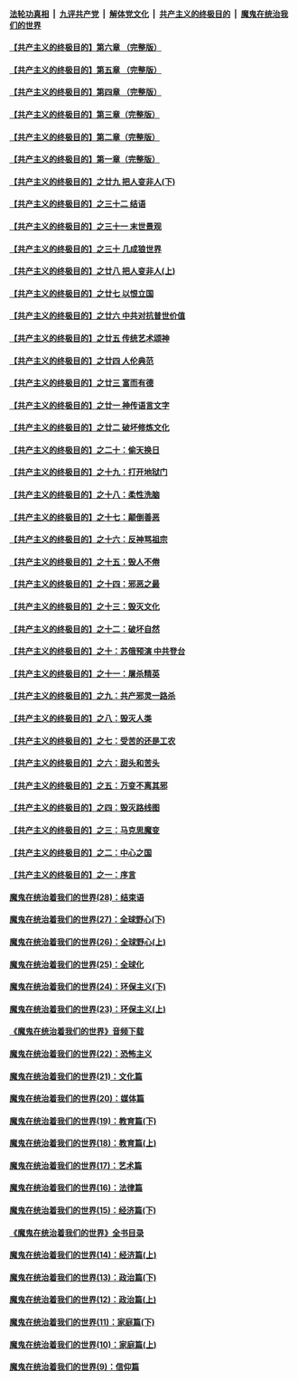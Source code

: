 ####  [法轮功真相](../../../../basic/blob/master/README.md?t=02112213) &nbsp;|&nbsp; [九评共产党](../../../../9ping.md/blob/master/README.md?t=02112213) &nbsp;|&nbsp; [解体党文化](../../../../jtdwh.md/blob/master/README.md?t=02112213)  &nbsp;|&nbsp; [共产主义的终极目的](../../../../gczydzjmd.md/blob/master/README.md?t=02112213) &nbsp;|&nbsp; [魔鬼在统治我们的世界](../../../../mgztzwmdsj.md/blob/master/README.md?t=02112213) 

#### [【共产主义的终极目的】第六章 （完整版）](../pages/nsc422/n11428913.md?t=02112213) 

#### [【共产主义的终极目的】第五章 （完整版）](../pages/nsc422/n11428912.md?t=02112213) 

#### [【共产主义的终极目的】第四章 （完整版）](../pages/nsc422/n11428907.md?t=02112213) 

#### [【共产主义的终极目的】第三章（完整版）](../pages/nsc422/n11428848.md?t=02112213) 

#### [【共产主义的终极目的】第二章（完整版）](../pages/nsc422/n11428831.md?t=02112213) 

#### [【共产主义的终极目的】第一章（完整版）](../pages/nsc422/n11417651.md?t=02112213) 

#### [【共产主义的终极目的】之廿九 把人变非人(下)](../pages/nsc422/n11344140.md?t=02112213) 

#### [【共产主义的终极目的】之三十二 结语](../pages/nsc422/n11360535.md?t=02112213) 

#### [【共产主义的终极目的】之三十一 末世景观](../pages/nsc422/n11351129.md?t=02112213) 

#### [【共产主义的终极目的】之三十 几成狼世界](../pages/nsc422/n11348280.md?t=02112213) 

#### [【共产主义的终极目的】之廿八 把人变非人(上)](../pages/nsc422/n11340492.md?t=02112213) 

#### [【共产主义的终极目的】之廿七 以恨立国](../pages/nsc422/n11336944.md?t=02112213) 

#### [【共产主义的终极目的】之廿六 中共对抗普世价值](../pages/nsc422/n11324785.md?t=02112213) 

#### [【共产主义的终极目的】之廿五 传统艺术颂神](../pages/nsc422/n11296396.md?t=02112213) 

#### [【共产主义的终极目的】之廿四 人伦典范](../pages/nsc422/n11296397.md?t=02112213) 

#### [【共产主义的终极目的】之廿三 富而有德](../pages/nsc422/n11283598.md?t=02112213) 

#### [【共产主义的终极目的】之廿一 神传语言文字](../pages/nsc422/n11263265.md?t=02112213) 

#### [【共产主义的终极目的】之廿二 破坏修炼文化](../pages/nsc422/n11245728.md?t=02112213) 

#### [【共产主义的终极目的】之二十：偷天换日](../pages/nsc422/n11238846.md?t=02112213) 

#### [【共产主义的终极目的】之十九：打开地狱门](../pages/nsc422/n11206376.md?t=02112213) 

#### [【共产主义的终极目的】之十八：柔性洗脑](../pages/nsc422/n11199994.md?t=02112213) 

#### [【共产主义的终极目的】之十七：颠倒善恶](../pages/nsc422/n11179782.md?t=02112213) 

#### [【共产主义的终极目的】之十六：反神骂祖宗](../pages/nsc422/n11166798.md?t=02112213) 

#### [【共产主义的终极目的】之十五：毁人不倦](../pages/nsc422/n11166792.md?t=02112213) 

#### [【共产主义的终极目的】之十四：邪恶之最](../pages/nsc422/n11150249.md?t=02112213) 

#### [【共产主义的终极目的】之十三：毁灭文化](../pages/nsc422/n11135227.md?t=02112213) 

#### [【共产主义的终极目的】之十二：破坏自然](../pages/nsc422/n11135214.md?t=02112213) 

#### [【共产主义的终极目的】之十：苏俄预演 中共登台](../pages/nsc422/n11118424.md?t=02112213) 

#### [【共产主义的终极目的】之十一：屠杀精英](../pages/nsc422/n11118442.md?t=02112213) 

#### [【共产主义的终极目的】之九：共产邪灵一路杀](../pages/nsc422/n11114139.md?t=02112213) 

#### [【共产主义的终极目的】之八：毁灭人类](../pages/nsc422/n11108503.md?t=02112213) 

#### [【共产主义的终极目的】之七：受苦的还是工农](../pages/nsc422/n11101809.md?t=02112213) 

#### [【共产主义的终极目的】之六：甜头和苦头](../pages/nsc422/n11096971.md?t=02112213) 

#### [【共产主义的终极目的】之五：万变不离其邪](../pages/nsc422/n11091285.md?t=02112213) 

#### [【共产主义的终极目的】之四：毁灭路线图](../pages/nsc422/n11086284.md?t=02112213) 

#### [【共产主义的终极目的】之三：马克思魔变](../pages/nsc422/n11061941.md?t=02112213) 

#### [【共产主义的终极目的】之二：中心之国](../pages/nsc422/n11047728.md?t=02112213) 

#### [【共产主义的终极目的】之一：序言](../pages/nsc422/n11086077.md?t=02112213) 

#### [魔鬼在统治着我们的世界(28)：结束语](../pages/nsc422/n10936246.md?t=02112213) 

#### [魔鬼在统治着我们的世界(27)：全球野心(下)](../pages/nsc422/n10928319.md?t=02112213) 

#### [魔鬼在统治着我们的世界(26)：全球野心(上)](../pages/nsc422/n10900318.md?t=02112213) 

#### [魔鬼在统治着我们的世界(25)：全球化](../pages/nsc422/n10788205.md?t=02112213) 

#### [魔鬼在统治着我们的世界(24)：环保主义(下)](../pages/nsc422/n10695307.md?t=02112213) 

#### [魔鬼在统治着我们的世界(23)：环保主义(上)](../pages/nsc422/n10688613.md?t=02112213) 

#### [《魔鬼在统治着我们的世界》音频下载](../pages/nsc422/n10635553.md?t=02112213) 

#### [魔鬼在统治着我们的世界(22)：恐怖主义](../pages/nsc422/n10614727.md?t=02112213) 

#### [魔鬼在统治着我们的世界(21)：文化篇](../pages/nsc422/n10597706.md?t=02112213) 

#### [魔鬼在统治着我们的世界(20)：媒体篇](../pages/nsc422/n10586579.md?t=02112213) 

#### [魔鬼在统治着我们的世界(19)：教育篇(下)](../pages/nsc422/n10564808.md?t=02112213) 

#### [魔鬼在统治着我们的世界(18)：教育篇(上)](../pages/nsc422/n10526970.md?t=02112213) 

#### [魔鬼在统治着我们的世界(17)：艺术篇](../pages/nsc422/n10499093.md?t=02112213) 

#### [魔鬼在统治着我们的世界(16)：法律篇](../pages/nsc422/n10485969.md?t=02112213) 

#### [魔鬼在统治着我们的世界(15)：经济篇(下)](../pages/nsc422/n10469975.md?t=02112213) 

#### [《魔鬼在统治着我们的世界》全书目录](../pages/nsc422/n10464261.md?t=02112213) 

#### [魔鬼在统治着我们的世界(14)：经济篇(上)](../pages/nsc422/n10457370.md?t=02112213) 

#### [魔鬼在统治着我们的世界(13)：政治篇(下)](../pages/nsc422/n10448270.md?t=02112213) 

#### [魔鬼在统治着我们的世界(12)：政治篇(上)](../pages/nsc422/n10444576.md?t=02112213) 

#### [魔鬼在统治着我们的世界(11)：家庭篇(下)](../pages/nsc422/n10440961.md?t=02112213) 

#### [魔鬼在统治着我们的世界(10)：家庭篇(上)](../pages/nsc422/n10435448.md?t=02112213) 

#### [魔鬼在统治着我们的世界(9)：信仰篇](../pages/nsc422/n10432159.md?t=02112213) 

